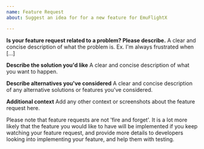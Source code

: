 ```yaml
---
name: Feature Request
about: Suggest an idea for for a new feature for EmuFlightX

---
```


**Is your feature request related to a problem? Please describe.**
A clear and concise description of what the problem is. Ex. I'm always frustrated when [...]

**Describe the solution you'd like**
A clear and concise description of what you want to happen.

**Describe alternatives you've considered**
A clear and concise description of any alternative solutions or features you've considered.

**Additional context**
Add any other context or screenshots about the feature request here.

Please note that feature requests are not 'fire and forget'. It is a lot more likely that the feature you would like to have will be implemented if you keep watching your feature request, and provide more details to developers looking into implementing your feature, and help them with testing.
